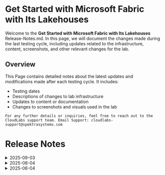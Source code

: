 # Get Started with Microsoft Fabric with Its Lakehouses

Welcome to the **Get Started with Microsoft Fabric with Its Lakehouses** Release-Notes.md. In this page, we will document the changes made during the last testing cycle, including updates related to the infrastructure, content, screenshots, and other relevant changes for the lab.

## Overview

This Page contains detailed notes about the latest updates and modifications made after each testing cycle. It includes:

- Testing dates
- Descriptions of changes to lab infrastructure
- Updates to content or documentation
- Changes to screenshots and visuals used in the lab

`For any further details or inquiries, feel free to reach out to the CloudLabs support team. Email Support: cloudlabs-support@spektrasystems.com`

# Release Notes

<details>
  <summary>2025-09-03</summary>

### Release Date: 2025-09-03

### Summary of Changes

Screenshot updates, including clearer UI screenshots updates and refined instructions for improved clarity and accuracy.   

### Infrastructure Changes

N/A

## Content Changes
 
- Refined lab instructions to improve clarity.

## Screenshot Updates

- ** Newer Updates**: 

    - Replaced outdated screenshots with new ones reflecting the current UI.

## Testing Notes

- **Testing Date**: 2025-09-03

### Testing Scope 

 Conducted end-to-end architecture validation, RBAC/policy checks, cost estimation checks, prerequisite and license verification.

---
</details>


<details>
  <summary>2025-08-04</summary>

### Release Date: 2025-08-04

- **Testing Date**: 2025-08-04

## Infrastructure Changes

**Details:**
- No infrastructure changes were required in this update.

## Content Changes
 
- Refined lab instructions to improve clarity.

## Screenshot Updates

- Replaced outdated screenshots with new ones reflecting the current UI.

## Testing Notes

- **Testing Date**: 2025-08-04
- **Tested Features**: Full lab flow including all sections and tasks.
- **Issues Found**: NA
- **Resolved Issues**: NA
  
</details>

<details>
  <summary>2025-06-04</summary>

## Infrastructure Changes

NA

## Content Changes

NA
  
## Screenshot Updates

- Minor Improvements in the some Screenshots.
- Few minor changes in the UI

## Testing Notes

- **Testing Date**: 2025-06-04
  
</details>
